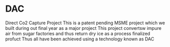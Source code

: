 # DAC
Direct Co2 Capture Project
This is a patent pending MSME project which we built during out final year as a major project
This project convertsw impure air from sugar factories and thus return dry ice as a process finalized profuct
Thus all have been achieved using a technology known as DAC 
